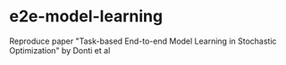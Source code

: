 # e2e-model-learning
Reproduce paper "Task-based End-to-end Model Learning in Stochastic Optimization" by Donti et al
